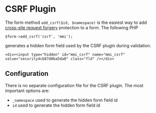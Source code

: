# CSRF Plugin

The form method `add_csrf($id, $namespace)` is the easiest way to add
[cross-site request forgery](http://en.wikipedia.org/wiki/Cross-site_request_forgery)
protection to a form. The following PHP

	$form->add_csrf('csrf', 'mmi');

generates a hidden form field used by the CSRF plugin during validation.

	<div><input type="hidden" id="mmi_csrf" name="mmi_csrf" value="security4cb87d8ba5da0" class="fld" /></div>

## Configuration

There is no separate configuration file for the CSRF plugin. The most important options are:

* `_namespace` used to generate the hidden form field id
* `id` used to generate  the hidden form field id
